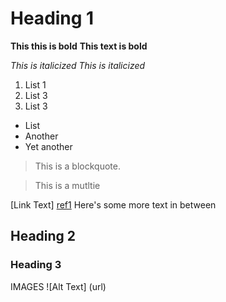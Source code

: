 # Heading 1
**This this is bold**
__This text is bold__

*This is italicized*
_This is italicized_

1. List 1
2. List 3
3. List 3

* List
* Another
* Yet another

> This is a blockquote.

> This is a
> mutltie

[Link Text] [ref1]
Here's some more text in between

[ref1]: <url>

## Heading 2

### Heading 3

IMAGES
![Alt Text] (url)
